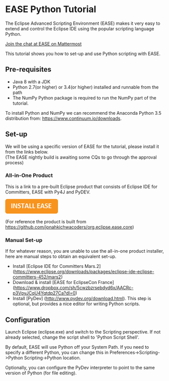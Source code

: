 EASE Python Tutorial  
=====================
The Eclipse Advanced Scripting Environment (EASE) makes it very easy to extend and control the Eclipse IDE using the popular scripting language Python.

[Join the chat at EASE on Mattermost](https://mattermost-test.eclipse.org/eclipse/channels/ease)

This tutorial shows you how to set-up and use Python scripting with EASE.

Pre-requisites
---------------
* Java 8 with a JDK
* Python 2.7(or higher) or 3.4(or higher) installed and runnable from the path
* The NumPy Python package is required to run the NumPy part of the tutorial.

To install Python and NumPy we can recommend the Anaconda Python 3.5 distribution from:
https://www.continuum.io/downloads.

Set-up
---------------
We will be using a specific version of EASE for the tutorial, please install it from the links below.  
(The EASE nightly build is awaiting some CQs to go through the approval process)

### All-in-One Product

This is a link to a pre-built Eclipse product that consists of Eclipse IDE for Committers, EASE with Py4J and PyDEV. 

[![Install EASE](extras/installease.png)](https://www.dropbox.com/sh/5cwzbzrsebdyd6x/AACRc-p3VpyJCqU4Yqtdp27Ca?dl=0)

(For reference the product is built from https://github.com/jonahkichwacoders/org.eclipse.ease.core)

### Manual Set-up 
If for whatever reason, you are unable to use the all-in-one product installer, here are manual steps to obtain an equivalent set-up. 

* Install [Eclipse IDE for Committers Mars.2] (https://www.eclipse.org/downloads/packages/eclipse-ide-eclipse-committers-452/mars2)
* Download & install [EASE for EclipseCon France] (https://www.dropbox.com/sh/5cwzbzrsebdyd6x/AACRc-p3VpyJCqU4Yqtdp27Ca?dl=0)
* Install [PyDev] (http://www.pydev.org/download.html). This step is optional, but provides a nice editor for writing Python scripts. 

Configuration
---------------
Launch Eclipse (eclipse.exe) and switch to the Scripting perspective. If not already selected, change the script shell to 'Python Script Shell'.

By default, EASE will use Python off your System Path. If you need to specify a different Python, you can change this in Preferences->Scripting->Python Scripting->Python location.

Optionally, you can configure the PyDev interpreter to point to the same version of Python (for file editing).


